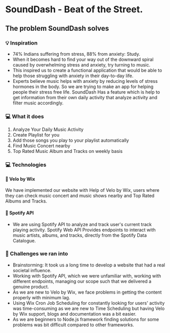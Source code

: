 # SoundDash - Beat of the Street.

## The problem SoundDash solves

### 💡 Inspiration

-   74% Indians suffering from stress, 88% from anxiety: Study.
-   When it becomes hard to find your way out of the downward spiral caused by overwhelming stress and anxiety, try turning to music.
-   This inspired us to create a functional application that would be able to help those struggling with anxiety in their day-to-day life.
-   Experts believe music helps with anxiety by reducing levels of stress hormones in the body. So we are trying to make an app for helping people their stress free life. SoundDash Has a feature which is help to get information from their own daily activity that analyze activity and filter music accordingly.

### 💻 What it does

1. Analyze Your Daily Music Activity
2. Create Playlist for you
3. Add those songs you play to your playlist automatically
4. Find Music Concert nearby
5. Top Rated Music Album and Tracks on weekly basis

### 💻 Technologies

#### 🔔 Velo by Wix

We have implemented our website with Help of Velo by Wix, users where they can check music concert and music shows nearby and Top Rated Albums and Tracks.

#### 🔐 Spotify API

-   We are using Spotify API to analyze and track user's current track playing activity. Spotify Web API Provides endpoints to interact with music artists, albums, and tracks, directly from the Spotify Data Catalogue.

### 🧠 Challenges we ran into

-   Brainstorming: It took us a long time to develop a website that had a real societal influence.
-   Working with Spotify API, which we were unfamiliar with, working with different endpoints, managing our scope such that we delivered a genuine product.
-   As we are new to Velo by Wix, we face problems in getting the content properly with minimum lag.
-   Using Wix Cron Job Scheduling for constantly looking for users' activity was time-consuming as we are new to Time Scheduling but having Velo by Wix support, blogs and documentation was a bit easier.
-   As we are beginners to Node.js framework finding solutions for some problems was bit difficult compared to other frameworks.

